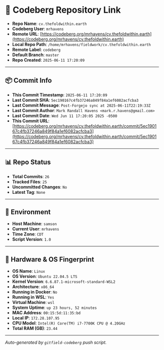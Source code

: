 # 🔗 Codeberg Repository Link

- **Repo Name**: `cv.thefoldwithin.earth`
- **Codeberg User**: `mrhavens`
- **Remote URL**: [https://codeberg.org/mrhavens/cv.thefoldwithin.earth](https://codeberg.org/mrhavens/cv.thefoldwithin.earth)
- **Local Repo Path**: `/home/mrhavens/fieldwork/cv.thefoldwithin.earth`
- **Remote Label**: `codeberg`
- **Default Branch**: `master`
- **Repo Created**: `2025-06-11 17:20:09`

---

## 📦 Commit Info

- **This Commit Timestamp**: `2025-06-11 17:20:09`
- **Last Commit SHA**: `5ec190167c4fb37246a849f84a1ef6082acfcba3`
- **Last Commit Message**: `Post-Forgejo sync at 2025-06-11T22:19:33Z`
- **Last Commit Author**: `Mark Randall Havens <mark.r.havens@gmail.com>`
- **Last Commit Date**: `Wed Jun 11 17:20:05 2025 -0500`
- **This Commit URL**: [https://codeberg.org/mrhavens/cv.thefoldwithin.earth/commit/5ec190167c4fb37246a849f84a1ef6082acfcba3](https://codeberg.org/mrhavens/cv.thefoldwithin.earth/commit/5ec190167c4fb37246a849f84a1ef6082acfcba3)

---

## 📊 Repo Status

- **Total Commits**: `26`
- **Tracked Files**: `25`
- **Uncommitted Changes**: `No`
- **Latest Tag**: `None`

---

## 🧭 Environment

- **Host Machine**: `samson`
- **Current User**: `mrhavens`
- **Time Zone**: `CDT`
- **Script Version**: `1.0`

---

## 🧬 Hardware & OS Fingerprint

- **OS Name**: `Linux`
- **OS Version**: `Ubuntu 22.04.5 LTS`
- **Kernel Version**: `6.6.87.1-microsoft-standard-WSL2`
- **Architecture**: `x86_64`
- **Running in Docker**: `No`
- **Running in WSL**: `Yes`
- **Virtual Machine**: `wsl`
- **System Uptime**: `up 23 hours, 52 minutes`
- **MAC Address**: `00:15:5d:11:35:bd`
- **Local IP**: `172.28.107.95`
- **CPU Model**: `Intel(R) Core(TM) i7-7700K CPU @ 4.20GHz`
- **Total RAM (GB)**: `23.44`

---

_Auto-generated by `gitfield-codeberg` push script._
